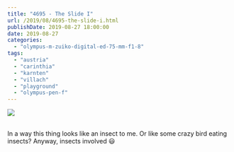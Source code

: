 ```yaml
---
title: "4695 - The Slide I"
url: /2019/08/4695-the-slide-i.html
publishDate: 2019-08-27 18:00:00
date: 2019-08-27
categories: 
  - "olympus-m-zuiko-digital-ed-75-mm-f1-8"
tags: 
  - "austria"
  - "carinthia"
  - "karnten"
  - "villach"
  - "playground"
  - "olympus-pen-f"
---
```

<div class="container">
<div class="center"><a target="_blank" href="https://d25zfm9zpd7gm5.cloudfront.net/1200x1200/2018/20180420_145933_lr.jpg"><img class="webfeedsFeaturedVisual" src="https://d25zfm9zpd7gm5.cloudfront.net/0600x0600/2018/20180420_145933_lr.jpg" /></a></div>
</div>
<br />

In a way this thing looks like an insect to me. Or like some crazy
bird eating insects? Anyway, insects involved :smiley:
